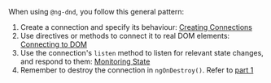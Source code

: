 When using `@ng-dnd`, you follow this general pattern:

1. Create a connection and specify its behaviour: [Creating Connections](guide/1.-creating-connections.html)
2. Use directives or methods to connect it to real DOM elements:
   [Connecting to DOM](guide/2.-connecting-to-dom.html)
3. Use the connection's `listen` method to listen for relevant state changes, and respond to them:
   [Monitoring State](guide/3.-monitoring-state.html)
4. Remember to destroy the connection in `ngOnDestroy()`. Refer to [part 1](guide/1.-creating-connections.html)
